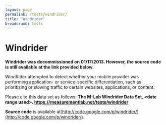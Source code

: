 ```yaml
---
layout: page
permalink: /tests/windrider/
title: "Windrider"
breadcrumb: tests
---
```


# Windrider

**Windrider was decommissioned on 01/17/2013. However, the source code is still available at the link provided below.**

WindRider attempted to detect whether your mobile provider was performing application- or service-specific differentiation, such as prioritizing or slowing traffic to certain websites, applications, or content.

Please cite this data set as follows: **The M-Lab Windrider Data Set, &lt;date range used&gt;. https://measurementlab.net/tests/windrider**

**Source code** is available at[http://code.google.com/p/windrider/](http://code.google.com/p/windrider/).
